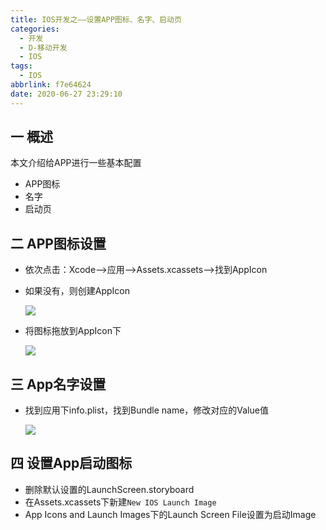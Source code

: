```yaml
---
title: IOS开发之——设置APP图标、名字、启动页
categories:
  - 开发
  - D-移动开发
  - IOS
tags:
  - IOS
abbrlink: f7e64624
date: 2020-06-27 23:29:10
---
```

## 一 概述

本文介绍给APP进行一些基本配置

* APP图标
* 名字
* 启动页

<!--more-->

## 二 APP图标设置

* 依次点击：Xcode——>应用——>Assets.xcassets——>找到AppIcon

* 如果没有，则创建AppIcon

  ![][1]

* 将图标拖放到AppIcon下

  ![][2]



## 三 App名字设置

* 找到应用下info.plist，找到Bundle name，修改对应的Value值

  ![][3]

## 四 设置App启动图标

* 删除默认设置的LaunchScreen.storyboard
* 在Assets.xcassets下新建`New IOS Launch Image`
* App Icons and Launch Images下的Launch Screen File设置为启动Image



[1]:https://raw.githubusercontent.com/PGzxc/CDN/master/blog-ios/ios-chaoji-caitu-appicon-create.png
[2]:https://raw.githubusercontent.com/PGzxc/CDN/master/blog-ios/ios-chaoji-caitu-icon-setting.png
[3]:https://raw.githubusercontent.com/PGzxc/CDN/master/blog-ios/ios-chaoji-caitu-bundlename-modify.png